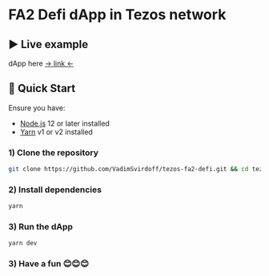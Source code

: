 # FA2 Defi dApp in Tezos network

## ▶️ Live example

dApp here [-> link <-](https://tezos-fa2-defi.vercel.app/) 

## 🚀 Quick Start

Ensure you have:

- [Node.js](https://nodejs.org) 12 or later installed
- [Yarn](https://yarnpkg.com) v1 or v2 installed

### 1) Clone the repository

```bash
git clone https://github.com/VadimSvirdoff/tezos-fa2-defi.git && cd tezos-fa2-defi
```

### 2) Install dependencies

```bash
yarn
```

### 3) Run the dApp

```bash
yarn dev
```

### 3) Have a fun 😊😊😊
